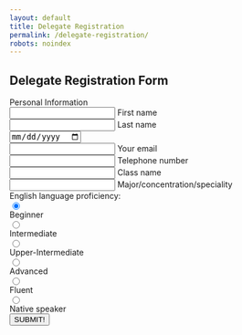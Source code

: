 ```yaml
---
layout: default
title: Delegate Registration
permalink: /delegate-registration/
robots: noindex
---
```

<h2>Delegate Registration Form</h2>
Personal Information
<form method="POST" action="https://formspree.io/cymun2019.official@gmail.com">
	   <div class="group">      
    <input type="text" required name="firstname">
      <span class="highlight"></span>
      <span class="bar"></span>
     <label>First name</label>
   </div>
   <div class="group">      
    <input type="text" required name="lastname">
    <span class="highlight"></span>
    <span class="bar"></span>
   <label>Last name</label>
   </div>
<input style="display: block;" type="date" class="form-control" name="dateofbirth" placeholder="Date of Birth">
     <div class="group">      
    <input type="email" required name="email">
      <span class="highlight"></span>
      <span class="bar"></span>
     <label>Your email</label>
   </div>
     <div class="group">      
    <input type="number" required name="phonenumber">
      <span class="highlight"></span>
      <span class="bar"></span>
     <label>Telephone number</label>
   </div>   
        <div class="group">      
    <input type="text" required name="class">
      <span class="highlight"></span>
      <span class="bar"></span>
     <label>Class name</label>
   </div>   
   <div class="group">  
       <input type="text" required name="speciality">
      <span class="highlight"></span>
      <span class="bar"></span>
     <label>Major/concentration/speciality</label>
   </div>  
  English language proficiency:
  <input style="display: block;" type="radio" name="englishlevel" value="Beginner" checked> Beginner<br>
  <input style="display: block;" type="radio" name="englishlevel" value="Intermediate"> Intermediate<br>
  <input style="display: block;" type="radio" name="englishlevel" value="upper"> Upper-Intermediate
  <input style="display: block;" type="radio" name="englishlevel" value="Advanced"> Advanced
  <input style="display: block;" type="radio" name="englishlevel" value="Fluent"> Fluent
  <input style="display: block;" type="radio" name="englishlevel" value="Native"> Native speaker
  <button style="display: block;" type="submit">SUBMIT!</button>
</form>
